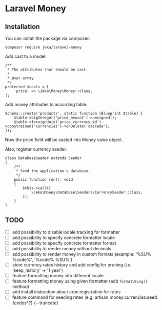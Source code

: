 # Laravel Money

## Installation

You can install the package via composer:
```
composer require jeka/laravel-money
```

Add cast to a model.
```
/**
 * The attributes that should be cast.
 *
 * @var array
 */
protected $casts = [
    'price' => \Jeka\Money\Money::class,
];
``` 

Add money attributes to according table.
```
Schema::create('products', static function (Blueprint $table) {
    $table->bigInteger('price_amount')->unsigned();
    $table->foreignUuid('price_currency_id')->constrained('currencies')->onDelete('cascade');
});
```

Now the price field will be casted into Money value object.

Also, register currency seeder.
```
class DatabaseSeeder extends Seeder
{
    /**
     * Seed the application's database.
     */
    public function run(): void
    {
        $this->call([
            \Jeka\Money\Database\Seeders\CurrencySeeder::class,
        ]);
    }
}
```


## TODO
- [ ] add possibility to disable locale tracking for formatter 
- [ ] add possibility to specify concrete formatter locale 
- [ ] add possibility to specify concrete formatter format
- [ ] add possibility to render money without decimals 
- [ ] add possibility to render money in custom formats (example: '%SU% %code%', '%code% %SU%') 
- [ ] store currency rates history and add config for pruning (i.e. 'keep_history' => '1 year')
- [ ] feature formatting money into different locale
- [ ] feature formatting money using given formatter (add `formatUsing()` method)
- [ ] add install instruction about cron registration for rates
- [ ] feature command for seeding rates (e.g. artisan money:currencies:seed {codes*?} {--truncate}
